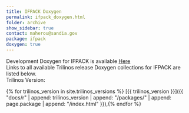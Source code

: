 ```yaml
---
title: IFPACK Doxygen
permalink: ifpack_doxygen.html
folder: archive
show_sidebar: true
contact: maherou@sandia.gov
package: ifpack
doxygen: true
---
```


Development Doxygen for IFPACK is available [Here](docs//ifpack/index.html)  
Links to all available Trilinos release Doxygen collections for IFPACK are listed below.  
Trilinos Version: 

{% for trilinos_version in site.trilinos_versions %}
[{{ trilinos_version }}]({{ "docs/r" | append: trilinos_version | append: "/packages/" | append: page.package | append: "/index.html" }}),{% endfor %}

